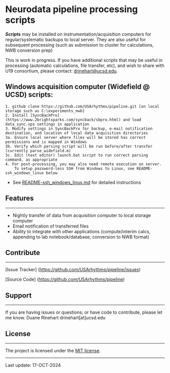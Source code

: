 # **Neurodata pipeline processing scripts**

***Scripts*** may be installed on instrumentation/acquisition computers for regular/systematic backups to local server.  They are also useful for subsequent processing (such as submission to cluster for calculations, NWB conversion prep)

This is work in progress. If you have additional scripts that may be useful in processing (automatic calculations, file transfer, etc), and wish to share with U19 consortium, please contact: drinehart@ucsd.edu.

## Windows acquisition computer (Widefield @ UCSD) scripts:

    1. github clone https://github.com/USArhythms/pipeline.git [on local storage such as C:\experiments_nwb]
    2. Install [SyncBackPro] (https://www.2brightsparks.com/syncback/sbpro.html) and load data_sync.sps settings in application
    3. Modify settings in SyncBackPro for backup, e-mail notification destination, and location of local data acquisition directories
    3a. Ensure local server where files will be stored has correct permissions and is mapped in Windows
    3b. Verify which parsing script will be run before/after transfer (currently parse_widefield.m)
    3c. Edit (text editor) launch.bat script to run correct parsing command, as appropriate
    4. For post-processing, you may also need remote execution on server. 
        To setup password-less SSH from Windows to Linux, see README-ssh_windows_linux below

+ See [README-ssh_windows_linux.md](README-ssh_windows_linux.md) for detailed instructions
  
## Features

---

- Nightly transfer of data from acquisition computer to local storage computer
- Email notification of transferred files
- Ability to integrate with other applications (compute/interim calcs, appending to lab notebook/database, conversion to NWB format)


## Contribute

---

[Issue Tracker] (https://github.com/USArhythms/pipeline/issues)

[Source Code] (https://github.com/USArhythms/pipeline)

## Support

---

If you are having issues or questions; or have code to contribute, please let me know.
Duane Rinehart
drinehart[at]ucsd.edu

## License

---
The project is licensed under the [MIT license](https://mit-license.org/).

---
Last update: 17-OCT-2024
